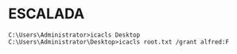 

# ESCALADA
```SHELL
C:\Users\Administrator>icacls Desktop
C:\Users\Administrator\Desktop>icacls root.txt /grant alfred:F
```

